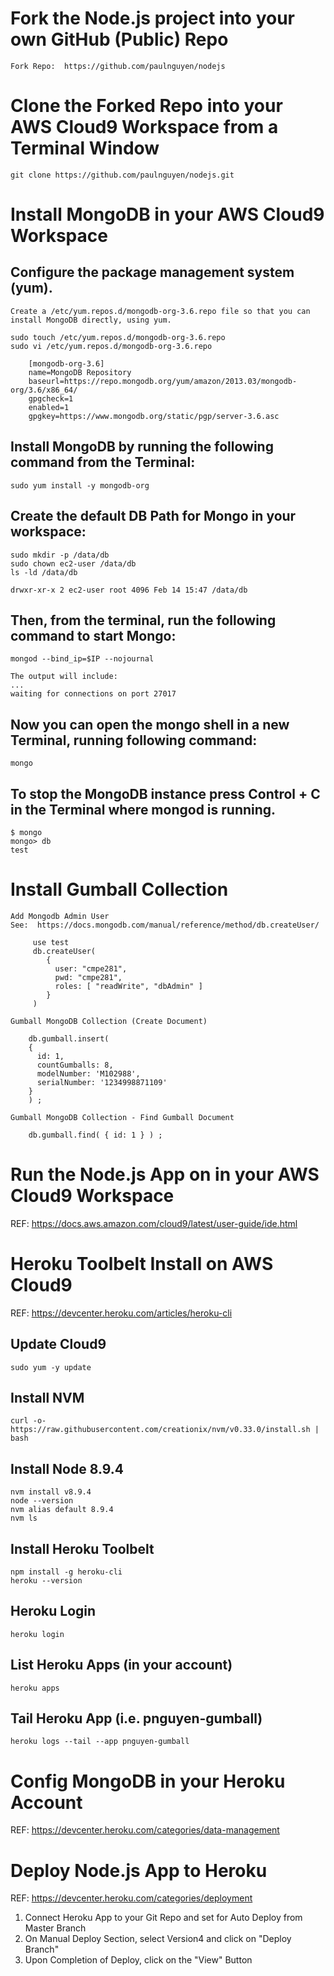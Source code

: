 

# Fork the Node.js project into your own GitHub (Public) Repo

	Fork Repo:  https://github.com/paulnguyen/nodejs

# Clone the Forked Repo into your AWS Cloud9 Workspace from a Terminal Window

	git clone https://github.com/paulnguyen/nodejs.git

# Install MongoDB in your AWS Cloud9 Workspace

## Configure the package management system (yum).

    Create a /etc/yum.repos.d/mongodb-org-3.6.repo file so that you can install MongoDB directly, using yum.

    sudo touch /etc/yum.repos.d/mongodb-org-3.6.repo
    sudo vi /etc/yum.repos.d/mongodb-org-3.6.repo

```
    [mongodb-org-3.6]
    name=MongoDB Repository
    baseurl=https://repo.mongodb.org/yum/amazon/2013.03/mongodb-org/3.6/x86_64/
    gpgcheck=1
    enabled=1
    gpgkey=https://www.mongodb.org/static/pgp/server-3.6.asc
```  

## Install MongoDB by running the following command from the Terminal:

    sudo yum install -y mongodb-org

## Create the default DB Path for Mongo in your workspace:

    sudo mkdir -p /data/db
    sudo chown ec2-user /data/db  
    ls -ld /data/db

    drwxr-xr-x 2 ec2-user root 4096 Feb 14 15:47 /data/db

## Then, from the terminal, run the following command to start Mongo:

    mongod --bind_ip=$IP --nojournal

    The output will include:
    ...
    waiting for connections on port 27017

## Now you can open the mongo shell in a new Terminal, running following command:

    mongo

## To stop the MongoDB instance press Control + C in the Terminal where mongod is running.

    $ mongo
    mongo> db
    test

# Install Gumball Collection

	Add Mongodb Admin User
	See:  https://docs.mongodb.com/manual/reference/method/db.createUser/

```
	 use test
	 db.createUser(
	    {
	      user: "cmpe281",
	      pwd: "cmpe281",
	      roles: [ "readWrite", "dbAdmin" ]
	    }
	 )
```

	Gumball MongoDB Collection (Create Document)

```
	db.gumball.insert(
	{ 
	  id: 1,
	  countGumballs: 8,
	  modelNumber: 'M102988',
	  serialNumber: '1234998871109' 
	}
	) ;
```

	Gumball MongoDB Collection - Find Gumball Document

```
	db.gumball.find( { id: 1 } ) ;
```

# Run the Node.js App on in your AWS Cloud9 Workspace

REF: https://docs.aws.amazon.com/cloud9/latest/user-guide/ide.html

# Heroku Toolbelt Install on AWS Cloud9

REF: https://devcenter.heroku.com/articles/heroku-cli

## Update Cloud9
	
	sudo yum -y update

## Install NVM

	curl -o- https://raw.githubusercontent.com/creationix/nvm/v0.33.0/install.sh | bash

## Install Node 8.9.4

	nvm install v8.9.4
	node --version
	nvm alias default 8.9.4
	nvm ls

## Install Heroku Toolbelt   

	npm install -g heroku-cli
	heroku --version

## Heroku Login

	heroku login

## List Heroku Apps (in your account)   

	heroku apps

## Tail Heroku App (i.e. pnguyen-gumball)

	heroku logs --tail --app pnguyen-gumball

# Config MongoDB in your Heroku Account

REF: https://devcenter.heroku.com/categories/data-management

# Deploy Node.js App to Heroku

REF: https://devcenter.heroku.com/categories/deployment

1. Connect Heroku App to your Git Repo and set for Auto Deploy from Master Branch 
2. On Manual Deploy Section, select Version4 and click on "Deploy Branch"
3. Upon Completion of Deploy, click on the "View" Button





